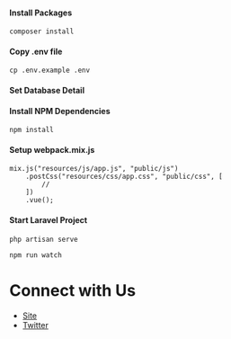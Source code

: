 #### Install Packages

```
composer install
```

#### Copy .env file

```
cp .env.example .env
```

#### Set Database Detail

#### Install NPM Dependencies

```
npm install
```

#### Setup webpack.mix.js

```
mix.js("resources/js/app.js", "public/js")
    .postCss("resources/css/app.css", "public/css", [
        //
    ])
    .vue();
```

#### Start Laravel Project

```
php artisan serve
```

```
npm run watch
```

# Connect with Us

-   [Site](https://mineart.in/)
-   [Twitter](https://twitter.com/mineart)

